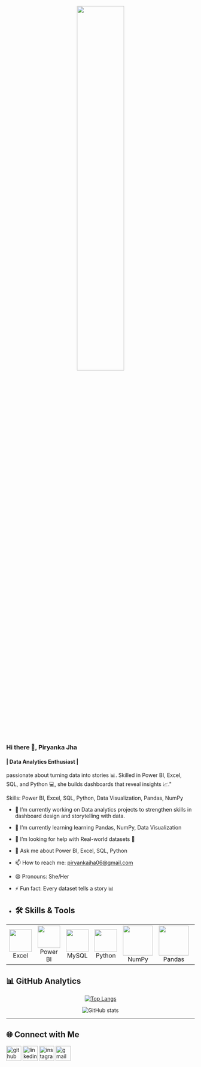 <!-- Banner -->
<p align="center">
  <img src="assets1.png" width="50%">
</p>


### Hi there 👋, Piryanka Jha
#### | Data Analytics Enthusiast |


passionate about turning data into stories 📊. Skilled in Power BI, Excel, SQL, and Python 💻, she builds dashboards that reveal insights 📈."

Skills: Power BI, Excel, SQL, Python, Data Visualization, Pandas, NumPy

- 🔭 I’m currently working on  Data analytics projects to strengthen skills in dashboard design and storytelling with data. 
- 🌱 I’m currently learning learning Pandas, NumPy, Data Visualization 
- 🤔 I’m looking for help with Real-world datasets 📂 
- 💬 Ask me about  Power BI, Excel, SQL, Python 
- 📫 How to reach me: piryankajha06@gmail.com 
- 😄 Pronouns: She/Her 
- ⚡ Fun fact: Every dataset tells a story 📊

-  ## 🛠 Skills & Tools
<table>
<tr>
<td align="center">
  <img src="https://img.icons8.com/color/96/microsoft-excel-2019--v1.png" width="60"/><br>Excel
</td>
<td align="center">
  <img src="https://img.icons8.com/color/96/power-bi.png" width="60"/><br>Power BI
</td>
<td align="center">
  <img src="https://img.icons8.com/fluency/96/mysql-logo.png" width="60"/><br>MySQL
</td>
<td align="center">
  <img src="https://cdn.jsdelivr.net/gh/devicons/devicon/icons/python/python-original.svg" width="60"/><br>Python
</td>
<td align="center">
  <img src="https://numpy.org/images/logo.svg" width="80"/><br>NumPy
</td>
<td align="center">
  <img src="https://pandas.pydata.org/static/img/pandas_mark.svg" width="80"/><br>Pandas
</td>
<td align="center">
  <img src="https://img.icons8.com/color/96/tableau-software.png" width="60"/><br>Tableau
</td>
</tr>
</table>



## 📊 GitHub Analytics

<div align="center">

[![Top Langs](https://github-readme-stats.vercel.app/api/top-langs/?username=piryankajha)](https://github.com/anuraghazra/github-readme-stats)

![GitHub stats](https://github-readme-stats.vercel.app/api?username=piryankajha&show_icons=true)

</div>


---
## 🌐 Connect with Me
[<img src='https://cdn.jsdelivr.net/npm/simple-icons@3.0.1/icons/github.svg' alt='github' height='40'>](https://github.com/piryankajha)  [<img src='https://cdn.jsdelivr.net/npm/simple-icons@3.0.1/icons/linkedin.svg' alt='linkedin' height='40'>](https://www.linkedin.com/in/https://www.linkedin.com/in/piryanka-jha-30b957327?utm_source=share&utm_campaign=share_via&utm_content=profile&utm_medium=ios_app/)  [<img src='https://cdn.jsdelivr.net/npm/simple-icons@3.0.1/icons/instagram.svg' alt='instagram' height='40'>](https://www.instagram.com/piryankajha06/)  [<img src='https://cdn.jsdelivr.net/npm/simple-icons@3.0.1/icons/gmail.svg' alt='gmail' height='40'>](piryankajha06@gmail.com)  


